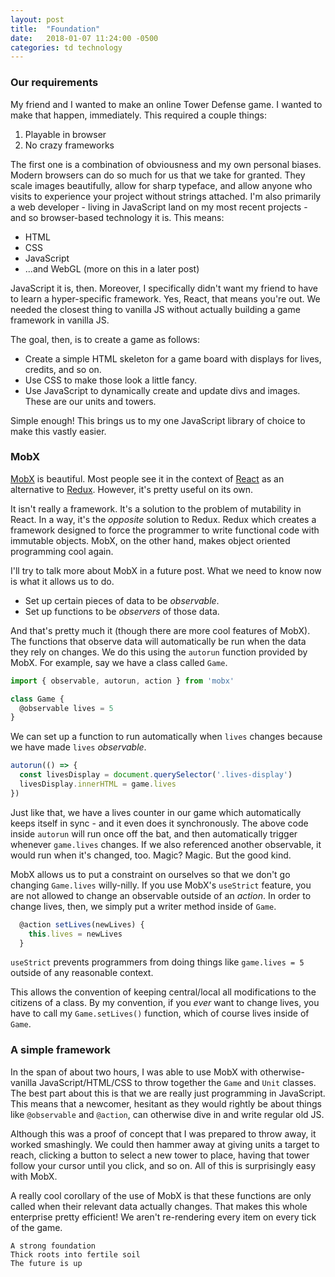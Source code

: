 ```yaml
---
layout: post
title:  "Foundation"
date:   2018-01-07 11:24:00 -0500
categories: td technology
---
```


### Our requirements

My friend and I wanted to make an online Tower Defense game. I wanted to make that happen, immediately. This required a couple things:

1. Playable in browser
1. No crazy frameworks

The first one is a combination of obviousness and my own personal biases. Modern browsers can do so much for us that we take for granted. They scale images beautifully, allow for sharp typeface, and allow anyone who visits to experience your project without strings attached. I'm also primarily a web developer - living in JavaScript land on my most recent projects - and so browser-based technology it is. This means:

* HTML
* CSS
* JavaScript
* ...and WebGL (more on this in a later post)

JavaScript it is, then. Moreover, I specifically didn't want my friend to have to learn a hyper-specific framework. Yes, React, that means you're out. We needed the closest thing to vanilla JS without actually building a game framework in vanilla JS.

The goal, then, is to create a game as follows:

* Create a simple HTML skeleton for a game board with displays for lives, credits, and so on.
* Use CSS to make those look a little fancy.
* Use JavaScript to dynamically create and update divs and images. These are our units and towers.

Simple enough! This brings us to my one JavaScript library of choice to make this vastly easier.


### MobX

[MobX][mobx github] is beautiful. Most people see it in the context of [React][react] as an alternative to [Redux][redux github]. However, it's pretty useful on its own.

It isn't really a framework. It's a solution to the problem of mutability in React. In a way, it's the _opposite_ solution to Redux. Redux which creates a framework designed to force the programmer to write functional code with immutable objects. MobX, on the other hand, makes object oriented programming cool again.

I'll try to talk more about MobX in a future post. What we need to know now is what it allows us to do.

* Set up certain pieces of data to be *observable*.
* Set up functions to be *observers* of those data.

And that's pretty much it (though there are more cool features of MobX). The functions that observe data will automatically be run when the data they rely on changes. We do this using the `autorun` function provided by MobX. For example, say we have a class called `Game`.

```javascript
import { observable, autorun, action } from 'mobx'

class Game {
  @observable lives = 5
}
```

We can set up a function to run automatically when `lives` changes because we have made `lives` *observable*.

```javascript
autorun(() => {
  const livesDisplay = document.querySelector('.lives-display')
  livesDisplay.innerHTML = game.lives
})
```

Just like that, we have a lives counter in our game which automatically keeps itself in sync - and it even does it synchronously. The above code inside `autorun` will run once off the bat, and then automatically trigger whenever `game.lives` changes. If we also referenced another observable, it would run when it's changed, too. Magic? Magic. But the good kind.

MobX allows us to put a constraint on ourselves so that we don't go changing `Game.lives` willy-nilly. If you use MobX's `useStrict` feature, you are not allowed to change an observable outside of an *action*. In order to change lives, then, we simply put a writer method inside of `Game`.

```javascript
  @action setLives(newLives) {
    this.lives = newLives
  }
```

`useStrict` prevents programmers from doing things like `game.lives = 5` outside of any reasonable context.

This allows the convention of keeping central/local all modifications to the citizens of a class. By my convention, if you _ever_ want to change lives, you have to call my `Game.setLives()` function, which of course lives inside of `Game`.


### A simple framework

In the span of about two hours, I was able to use MobX with otherwise-vanilla JavaScript/HTML/CSS to throw together the `Game` and `Unit` classes. The best part about this is that we are really just programming in JavaScript. This means that a newcomer, hesitant as they would rightly be about things like `@observable` and `@action`, can otherwise dive in and write regular old JS.

Although this was a proof of concept that I was prepared to throw away, it worked smashingly. We could then hammer away at giving units a target to reach, clicking a button to select a new tower to place, having that tower follow your cursor until you click, and so on. All of this is surprisingly easy with MobX.

A really cool corollary of the use of MobX is that these functions are only called when their relevant data actually changes. That makes this whole enterprise pretty efficient! We aren't re-rendering every item on every tick of the game.



```
A strong foundation
Thick roots into fertile soil
The future is up
```

[mobx github]: https://github.com/mobxjs/mobx
[redux github]: https://github.com/reactjs/redux
[react]: https://reactjs.org/
